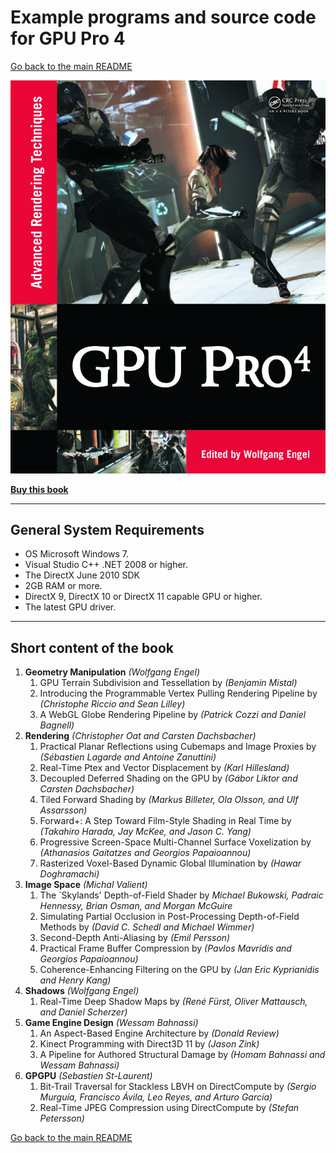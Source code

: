 # Example programs and source code for GPU Pro 4

[Go back to the main README](../README.md)

![Cover](Cover/GPU-Pro-4.png)

[**Buy this book**](https://amzn.to/35alpj4)

---

## **General System Requirements**

- OS Microsoft Windows 7.
- Visual Studio C++ .NET 2008 or higher.
- The DirectX June 2010 SDK
- 2GB RAM or more.
- DirectX 9, DirectX 10 or DirectX 11 capable GPU or higher.
- The latest GPU driver.

---

## **Short content of the book**

1. **Geometry Manipulation** *(Wolfgang Engel)*
   1. GPU Terrain Subdivision and Tessellation by *(Benjamin Mistal)*
   2. Introducing the Programmable Vertex Pulling Rendering Pipeline by *(Christophe Riccio and Sean Lilley)*
   3. A WebGL Globe Rendering Pipeline by *(Patrick Cozzi and Daniel Bagnell)*
2. **Rendering** *(Christopher Oat and Carsten Dachsbacher)*
   1. Practical Planar Reflections using Cubemaps and Image Proxies by *(Sébastien Lagarde and Antoine Zanuttini)*
   2. Real-Time Ptex and Vector Displacement by *(Karl Hillesland)*
   3. Decoupled Deferred Shading on the GPU by *(Gábor Liktor and Carsten Dachsbacher)*
   4. Tiled Forward Shading by *(Markus Billeter, Ola Olsson, and Ulf Assarsson)*
   5. Forward+: A Step Toward Film-Style Shading in Real Time by *(Takahiro Harada, Jay McKee, and Jason C. Yang)*
   6. Progressive Screen-Space Multi-Channel Surface Voxelization by *(Athanasios Gaitatzes and Georgios Papaioannou)*
   7. Rasterized Voxel-Based Dynamic Global Illumination by *(Hawar Doghramachi)*
3. **Image Space** *(Michal Valient)*
   1. The `Skylands' Depth-of-Field Shader by *Michael Bukowski, Padraic Hennessy, Brian Osman, and Morgan McGuire*
   2. Simulating Partial Occlusion in Post-Processing Depth-of-Field Methods by *(David C. Schedl and Michael Wimmer)*
   3. Second-Depth Anti-Aliasing by *(Emil Persson)*
   4. Practical Frame Buffer Compression by *(Pavlos Mavridis and Georgios Papaioannou)*
   5. Coherence-Enhancing Filtering on the GPU by *(Jan Eric Kyprianidis and Henry Kang)*
4. **Shadows** *(Wolfgang Engel)*
   1. Real-Time Deep Shadow Maps by *(René Fürst, Oliver Mattausch, and Daniel Scherzer)*
5. **Game Engine Design** *(Wessam Bahnassi)*
   1. An Aspect-Based Engine Architecture by *(Donald Review)*
   2. Kinect Programming with Direct3D 11 by *(Jason Zink)*
   3. A Pipeline for Authored Structural Damage by *(Homam Bahnassi and Wessam Bahnassi)*
6. **GPGPU** *(Sebastien St-Laurent)*
   1. Bit-Trail Traversal for Stackless LBVH on DirectCompute by *(Sergio Murguía, Francisco Ávila, Leo Reyes, and Arturo García)*
   2. Real-Time JPEG Compression using DirectCompute by *(Stefan Petersson)*

[Go back to the main README](../README.md)
